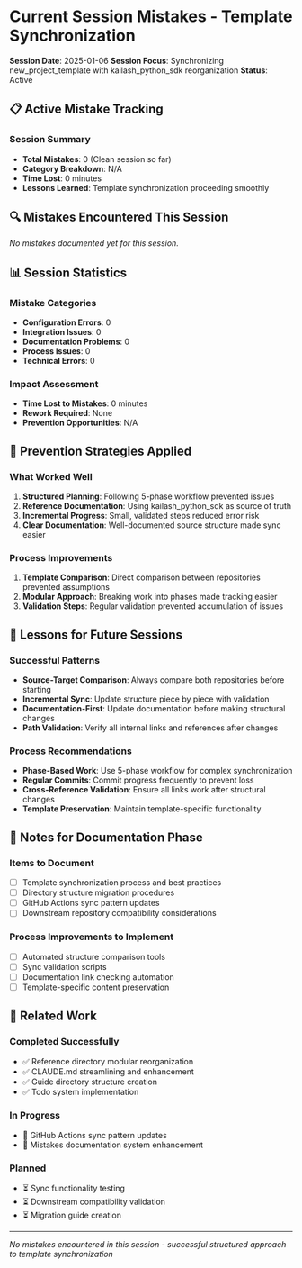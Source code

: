 # Current Session Mistakes - Template Synchronization

**Session Date**: 2025-01-06
**Session Focus**: Synchronizing new_project_template with kailash_python_sdk reorganization
**Status**: Active

## 📋 Active Mistake Tracking

### Session Summary
- **Total Mistakes**: 0 (Clean session so far)
- **Category Breakdown**: N/A
- **Time Lost**: 0 minutes
- **Lessons Learned**: Template synchronization proceeding smoothly

## 🔍 Mistakes Encountered This Session

*No mistakes documented yet for this session.*

## 📊 Session Statistics

### Mistake Categories
- **Configuration Errors**: 0
- **Integration Issues**: 0
- **Documentation Problems**: 0
- **Process Issues**: 0
- **Technical Errors**: 0

### Impact Assessment
- **Time Lost to Mistakes**: 0 minutes
- **Rework Required**: None
- **Prevention Opportunities**: N/A

## 🎯 Prevention Strategies Applied

### What Worked Well
1. **Structured Planning**: Following 5-phase workflow prevented issues
2. **Reference Documentation**: Using kailash_python_sdk as source of truth
3. **Incremental Progress**: Small, validated steps reduced error risk
4. **Clear Documentation**: Well-documented source structure made sync easier

### Process Improvements
1. **Template Comparison**: Direct comparison between repositories prevented assumptions
2. **Modular Approach**: Breaking work into phases made tracking easier
3. **Validation Steps**: Regular validation prevented accumulation of issues

## 🔄 Lessons for Future Sessions

### Successful Patterns
- **Source-Target Comparison**: Always compare both repositories before starting
- **Incremental Sync**: Update structure piece by piece with validation
- **Documentation-First**: Update documentation before making structural changes
- **Path Validation**: Verify all internal links and references after changes

### Process Recommendations
- **Phase-Based Work**: Use 5-phase workflow for complex synchronization
- **Regular Commits**: Commit progress frequently to prevent loss
- **Cross-Reference Validation**: Ensure all links work after structural changes
- **Template Preservation**: Maintain template-specific functionality

## 📝 Notes for Documentation Phase

### Items to Document
- [ ] Template synchronization process and best practices
- [ ] Directory structure migration procedures
- [ ] GitHub Actions sync pattern updates
- [ ] Downstream repository compatibility considerations

### Process Improvements to Implement
- [ ] Automated structure comparison tools
- [ ] Sync validation scripts
- [ ] Documentation link checking automation
- [ ] Template-specific content preservation

## 🔗 Related Work

### Completed Successfully
- ✅ Reference directory modular reorganization
- ✅ CLAUDE.md streamlining and enhancement
- ✅ Guide directory structure creation
- ✅ Todo system implementation

### In Progress
- 🔄 GitHub Actions sync pattern updates
- 🔄 Mistakes documentation system enhancement

### Planned
- ⏳ Sync functionality testing
- ⏳ Downstream compatibility validation
- ⏳ Migration guide creation

---
*No mistakes encountered in this session - successful structured approach to template synchronization*
